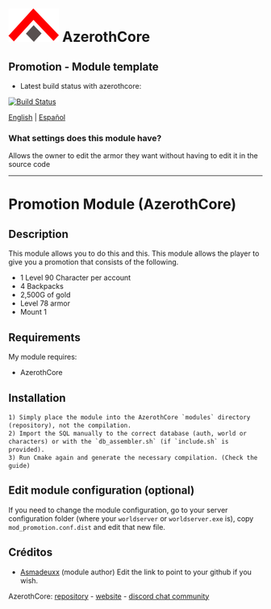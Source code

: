 # ![logo](https://raw.githubusercontent.com/azerothcore/azerothcore.github.io/master/images/logo-github.png) AzerothCore

## Promotion - Module template

- Latest build status with azerothcore:

[![Build Status](https://github.com/azerothcore/mod-promotion-AzerothCore-/workflows/core-build/badge.svg?branch=master&event=push)](https://github.com/azerothcore/mod-promotion-AzerothCore-)

[English](README.md) | [Español](README_ES.md)

### What settings does this module have?

Allows the owner to edit the armor they want without having to edit it in the source code

-------------------------------------------------------

# Promotion Module (AzerothCore)

## Description

This module allows you to do this and this.
This module allows the player to give you a promotion that consists of the following.
* 1 Level 90 Character per account
* 4 Backpacks 
* 2,500G of gold
* Level 78 armor
* Mount 1

## Requirements

My module requires:

- AzerothCore

## Installation

```
1) Simply place the module into the AzerothCore `modules` directory (repository), not the compilation.
2) Import the SQL manually to the correct database (auth, world or characters) or with the `db_assembler.sh` (if `include.sh` is provided).
3) Run Cmake again and generate the necessary compilation. (Check the guide)
```

## Edit module configuration (optional)

If you need to change the module configuration, go to your server configuration folder (where your `worldserver` or `worldserver.exe` is), copy `mod_promotion.conf.dist` and edit that new file.

## Créditos

* [Asmadeuxx](https://github.com/Asmadeuxx) (module author) Edit the link to point to your github if you wish.

AzerothCore: [repository](https://github.com/azerothcore) - [website](http://azerothcore.org/) - [discord chat community](https://discord.gg/PaqQRkd)
